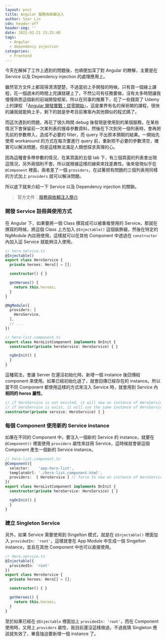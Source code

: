 ```yaml
---
layout: post
title: Angular 服務與依賴注入
author: Soar Lin
cdn: header-off
header-img: ''
date: 2022-02-21 23:25:40
tags:
  - Angular
  - dependency injection
categories:
  - Frontend
---
```


今天在解掉了工作上遇到的問題後，也順便加深了對 Angular 的瞭解，主要是在 Service 以及 Dependency injection 的處理應用上。

雖然官方文件上都寫得清清楚楚，不過當初上手開發的時候，只有買一個線上課程，花一個週末的時間上完課就硬上了，不然公司有任務要做，沒有太多時間讓我慢慢熟悉這個新的前端開發框架，所以在同事的推薦下，花了一些錢買了 Udemy 上的課程 「[Angular 開發實戰：從零開始](https://www.udemy.com/course/angular-zero/)」，這是業界有名的保哥開的課程，很快的讓我就能夠上手，剩下的就是參考目前專案內其他類似的程式碼了。

<!-- more -->

而這次遇到的問題，再花了很久時間 debug 後發現是使用到的某個服務，在某些情況下會保留前一次某列表的搜尋參數資料，然後在下次到另一個列表時，會再把先前的參數帶入，造成不必要的 filter，而 query 不出原本預期的結果。一開始先使用 workaround 的方式在每次要進行 query 前，重新把不必要的參數清空，確實可以解決問題，但是這樣無法滿足人類想探求真理的心。

因為這種會多帶參數的情況，在某頁面的五個 tab 下，有三個頁面的列表會出現這情況，另外兩個則不會。所以就根據這樣的線索來找差異性。後來發現似乎在 `@Component` 裡面，兩者差了一個 `providers`，在試著把有問題的三個列表用同樣的方式加上 `providers` 就可以解決問題。

所以底下就來介紹一下 Service 以及 Dependency injection 的關聯。

> 官方文件：[服務與依賴注入簡介](https://angular.tw/guide/architecture-services)

### 開發 Service 註冊與使用方式

在 Angular 下，如果要將一個 Class 撰寫成可以被重複使用的 Service，那就在撰寫的時候，將這個 Class 上方加入 `@Injectable()` 這個裝飾器，然後在特定的 NgModule 內註冊使用，這樣就可以在其他 Component 中透過在 `constructor` 內加入這 Service 就能夠注入使用。

```typescript
// hero.service.ts
@Injectable()
export class HeroService {
  private heroes: Hero[] = [];

  constructor() { }

  getHeroes() {
    return this.heroes;
  }
}
```

```typescript
@NgModule({
  providers: [
    HeroService,
  ],
  // ...
})
```

```typescript
// hero-list.component.ts
export class HeroListComponent implements OnInit {
  constructor(private heroService: HeroService) { }

  ngOnInit() {
  }
}

```

這種寫法，會讓 Server 在還沒初始化時，新增一個 instance 後回傳給 component 來使用。如果已經初始化過了，就會回傳已經存在的 instance。所以當不同 Component 都使用這樣的方式來注入 Service 時，就會用到 Service 內**相同的 heros 屬性**。

```typescript
// if heroService is not existed, it will new an instance of HeroService
// if heroService is exist, it will use the same instance of HeroService
constructor(private service: HeroService) { }
```

### 每個 Component 使用新的 Service instance

如果在不同的 Component 中，要注入一個新的 Service 的 instance，就要在 `@Component()` 裡面使用 `providers` 屬性來註冊 Service，這時候就會替這個 Component 產生一個新的 Service instance。

```typescript
// hero-list.component.ts
@Component({
  selector:    'app-hero-list',
  templateUrl: './hero-list.component.html',
  providers:  [ HeroService ] // force to new an instance of HeroService
})
export class HeroListComponent implements OnInit {
  constructor(private heroService: HeroService) { }

  ngOnInit() {
  }
}
```

### 建立 Singleton Service

另外，如果 Service 需要使用到 Singelton 模式，就是在 `@Injectable()` 裡面加入 `providedIn: 'root'`，這樣就會在 App Module 中生成一個 Singelton instance，並且在其他 Component 中也可以直接使用。

```typescript
// hero.service.ts
@Injectable({
  providedIn: 'root'
})
export class HeroService {
  private heroes: Hero[] = [];

  constructor() { }

  getHeroes() {
    return this.heroes;
  }
}
```

至於如果已經在 `@Injectable` 裡面加上 `providedIn: 'root'`，而在 Component 使用時，又用上 `providers` 屬性，我目前還沒這樣做過，不過我猜 Singleton 應該就失效了，畢竟強迫要新增一個 instance 了。

